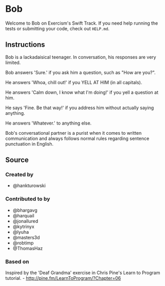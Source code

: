 # Bob

Welcome to Bob on Exercism's Swift Track.
If you need help running the tests or submitting your code, check out `HELP.md`.

## Instructions

Bob is a lackadaisical teenager. In conversation, his responses are very limited.

Bob answers 'Sure.' if you ask him a question, such as "How are you?".

He answers 'Whoa, chill out!' if you YELL AT HIM (in all capitals).

He answers 'Calm down, I know what I'm doing!' if you yell a question at him.

He says 'Fine. Be that way!' if you address him without actually saying
anything.

He answers 'Whatever.' to anything else.

Bob's conversational partner is a purist when it comes to written communication and always follows normal rules regarding sentence punctuation in English.

## Source

### Created by

- @hankturowski

### Contributed to by

- @bhargavg
- @harquail
- @jonallured
- @kytrinyx
- @lyuha
- @masters3d
- @robtimp
- @ThomasHaz

### Based on

Inspired by the 'Deaf Grandma' exercise in Chris Pine's Learn to Program tutorial. - http://pine.fm/LearnToProgram/?Chapter=06